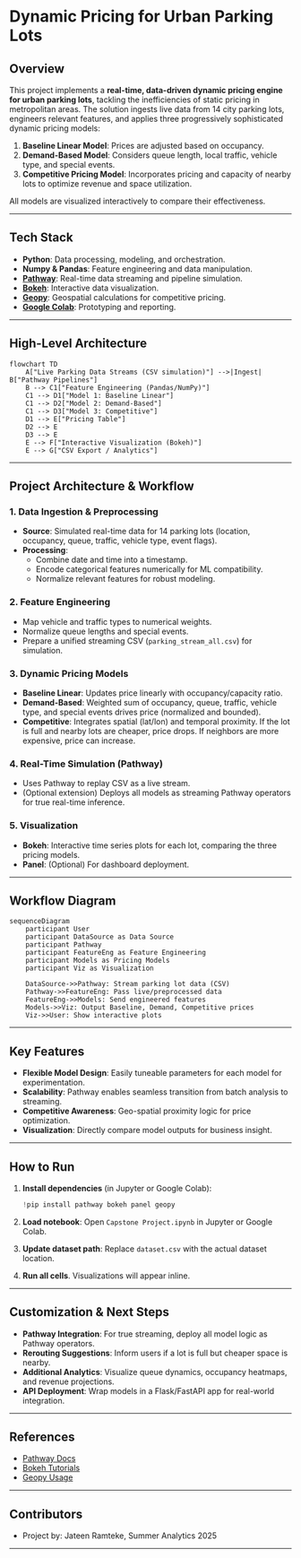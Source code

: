 # Dynamic Pricing for Urban Parking Lots

## Overview

This project implements a **real-time, data-driven dynamic pricing engine for urban parking lots**, tackling the inefficiencies of static pricing in metropolitan areas. The solution ingests live data from 14 city parking lots, engineers relevant features, and applies three progressively sophisticated dynamic pricing models:

1. **Baseline Linear Model**: Prices are adjusted based on occupancy.
2. **Demand-Based Model**: Considers queue length, local traffic, vehicle type, and special events.
3. **Competitive Pricing Model**: Incorporates pricing and capacity of nearby lots to optimize revenue and space utilization.

All models are visualized interactively to compare their effectiveness.

---

## Tech Stack

- **Python**: Data processing, modeling, and orchestration.
- **Numpy & Pandas**: Feature engineering and data manipulation.
- **[Pathway](https://pathway.com/)**: Real-time data streaming and pipeline simulation.
- **[Bokeh](https://bokeh.org/)**: Interactive data visualization.
- **[Geopy](https://geopy.readthedocs.io/)**: Geospatial calculations for competitive pricing.
- **[Google Colab](https://colab.research.google.com/)**: Prototyping and reporting.

---

## High-Level Architecture

```mermaid
flowchart TD
    A["Live Parking Data Streams (CSV simulation)"] -->|Ingest| B["Pathway Pipelines"]
    B --> C1["Feature Engineering (Pandas/NumPy)"]
    C1 --> D1["Model 1: Baseline Linear"]
    C1 --> D2["Model 2: Demand-Based"]
    C1 --> D3["Model 3: Competitive"]
    D1 --> E["Pricing Table"]
    D2 --> E
    D3 --> E
    E --> F["Interactive Visualization (Bokeh)"]
    E --> G["CSV Export / Analytics"]
```

---

## Project Architecture & Workflow

### 1. Data Ingestion & Preprocessing
- **Source**: Simulated real-time data for 14 parking lots (location, occupancy, queue, traffic, vehicle type, event flags).
- **Processing**: 
  - Combine date and time into a timestamp.
  - Encode categorical features numerically for ML compatibility.
  - Normalize relevant features for robust modeling.

### 2. Feature Engineering
- Map vehicle and traffic types to numerical weights.
- Normalize queue lengths and special events.
- Prepare a unified streaming CSV (`parking_stream_all.csv`) for simulation.

### 3. Dynamic Pricing Models
- **Baseline Linear**: Updates price linearly with occupancy/capacity ratio.
- **Demand-Based**: Weighted sum of occupancy, queue, traffic, vehicle type, and special events drives price (normalized and bounded).
- **Competitive**: Integrates spatial (lat/lon) and temporal proximity. If the lot is full and nearby lots are cheaper, price drops. If neighbors are more expensive, price can increase.

### 4. Real-Time Simulation (Pathway)
- Uses Pathway to replay CSV as a live stream.
- (Optional extension) Deploys all models as streaming Pathway operators for true real-time inference.

### 5. Visualization
- **Bokeh**: Interactive time series plots for each lot, comparing the three pricing models.
- **Panel**: (Optional) For dashboard deployment.

---

## Workflow Diagram

```mermaid
sequenceDiagram
    participant User
    participant DataSource as Data Source
    participant Pathway
    participant FeatureEng as Feature Engineering
    participant Models as Pricing Models
    participant Viz as Visualization

    DataSource->>Pathway: Stream parking lot data (CSV)
    Pathway->>FeatureEng: Pass live/preprocessed data
    FeatureEng->>Models: Send engineered features
    Models->>Viz: Output Baseline, Demand, Competitive prices
    Viz->>User: Show interactive plots
```

---

## Key Features

- **Flexible Model Design**: Easily tuneable parameters for each model for experimentation.
- **Scalability**: Pathway enables seamless transition from batch analysis to streaming.
- **Competitive Awareness**: Geo-spatial proximity logic for price optimization.
- **Visualization**: Directly compare model outputs for business insight.

---

## How to Run

1. **Install dependencies** (in Jupyter or Google Colab):
   ```python
   !pip install pathway bokeh panel geopy
   ```

2. **Load notebook**: Open `Capstone Project.ipynb` in Jupyter or Google Colab.

3. **Update dataset path**: Replace `dataset.csv` with the actual dataset location.

4. **Run all cells**. Visualizations will appear inline.

---

## Customization & Next Steps

- **Pathway Integration**: For true streaming, deploy all model logic as Pathway operators.
- **Rerouting Suggestions**: Inform users if a lot is full but cheaper space is nearby.
- **Additional Analytics**: Visualize queue dynamics, occupancy heatmaps, and revenue projections.
- **API Deployment**: Wrap models in a Flask/FastAPI app for real-world integration.

---

## References

- [Pathway Docs](https://pathway.com/docs/)
- [Bokeh Tutorials](https://docs.bokeh.org/en/latest/docs/user_guide.html)
- [Geopy Usage](https://geopy.readthedocs.io/en/stable/)

---

## Contributors

- Project by: Jateen Ramteke, Summer Analytics 2025

---

